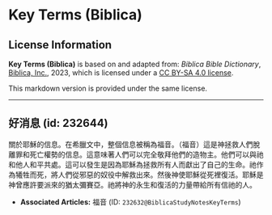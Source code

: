# Key Terms (Biblica)

## License Information

**Key Terms (Biblica)** is based on and adapted from: _Biblica Bible Dictionary_, [Biblica, Inc.](https://www.biblica.com/), 2023, which is licensed under a [CC BY-SA 4.0 license](https://creativecommons.org/licenses/by-sa/4.0/legalcode.en).

This markdown version is provided under the same license.



--------------------------------

## 好消息 (id: 232644)

關於耶穌的信息。在希臘文中，整個信息被稱為福音。（福音）這是神拯救人們脫離罪和死亡權勢的信息。這意味著人們可以完全敬拜他們的造物主。他們可以與祂和他人和平共處。這可以發生是因為耶穌為拯救所有人而獻出了自己的生命。祂作為犧牲而死，將人們從邪惡的奴役中解救出來。然後神使耶穌從死裡復活。耶穌是神曾應許要派來的猶太彌賽亞。祂將神的永生和復活的力量帶給所有信祂的人。

* **Associated Articles:** 福音 (ID: `232632@BiblicaStudyNotesKeyTerms`)

